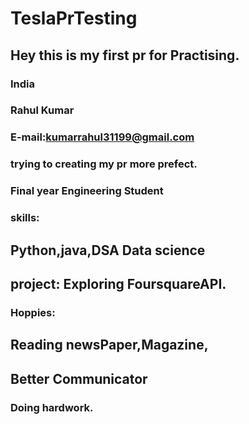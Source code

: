 # TeslaPrTesting

## Hey this is my first pr for Practising. 
### India

### Rahul Kumar
### E-mail:kumarrahul31199@gmail.com

### trying to creating my pr more prefect.
### Final year Engineering Student
### skills:
## Python,java,DSA Data science
## project: Exploring FoursquareAPI.
### Hoppies:
## Reading newsPaper,Magazine,
## Better Communicator

### 
### 

### Doing hardwork.
